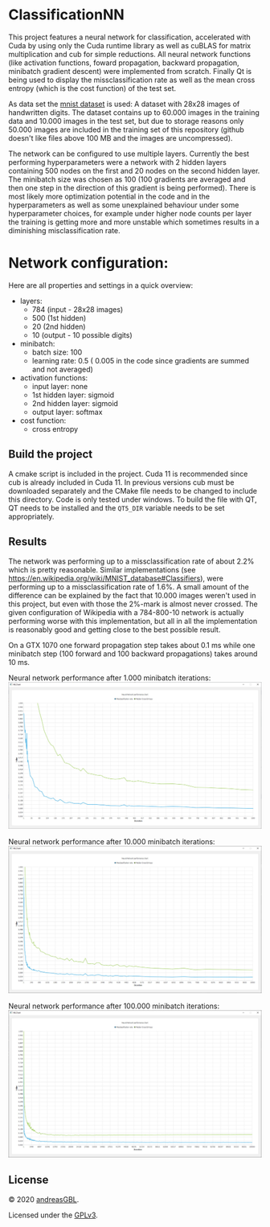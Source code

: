 # ClassificationNN

This project features a neural network for classification, accelerated with Cuda by using only the Cuda runtime library as well as cuBLAS for matrix multiplication and cub for simple reductions. All neural network functions (like activation functions, foward propagation, backward propagation, minibatch gradient descent) were implemented from scratch. Finally Qt is being used to display the missclassification rate as well as the mean cross entropy (which is the cost function) of the test set.

As data set the [mnist dataset](https://en.wikipedia.org/wiki/MNIST_database) is used: A dataset with 28x28 images of handwritten digits.
The dataset contains up to 60.000 images in the training data and 10.000 images in the test set, but due to storage reasons only 50.000 images are included in the training set of this repository (github doesn't like files above 100 MB and the images are uncompressed).

The network can be configured to use multiple layers. Currently the best performing hyperparameters were a network with 2 hidden layers containing 500 nodes on the first and 20 nodes on the second hidden layer. The minibatch size was chosen as 100 (100 gradients are averaged and then one step in the direction of this gradient is being performed). There is most likely more optimization potential in the code and in the hyperparameters as well as some unexplained behaviour under some hyperparameter choices, for example under higher node counts per layer the training is getting more and more unstable which sometimes results in a diminishing misclassification rate.


# Network configuration:

Here are all properties and settings in a quick overview:

* layers: 
    * 784 (input - 28x28 images)
    * 500 (1st hidden)
    * 20 (2nd hidden)
    * 10 (output - 10 possible digits)
* minibatch:
    * batch size: 100
    * learning rate: 0.5 ( 0.005 in the code since gradients are summed and not averaged)
* activation functions:
    * input layer: none
    * 1st hidden layer: sigmoid
    * 2nd hidden layer: sigmoid
    * output layer: softmax
* cost function:
    * cross entropy

## Build the project
A cmake script is included in the project. Cuda 11 is recommended since cub is already included in Cuda 11. In previous versions cub must be downloaded separately and the CMake file needs to be changed to include this directory. Code is only tested under windows. To build the file with QT, QT needs to be installed and the ```QT5_DIR``` variable needs to be set appropriately.

## Results

The network was performing up to a missclassification rate of about 2.2% which is pretty reasonable. Similar implementations (see https://en.wikipedia.org/wiki/MNIST_database#Classifiers), were performing up to a missclassification rate of 1.6%. A small amount of the difference can be explained by the fact that 10.000 images weren't used in this project, but even with those the 2%-mark is almost never crossed. The given configuration of Wikipedia with a 784-800-10 network is actually performing worse with this implementation, but all in all the implementation is reasonably good and getting close to the best possible result.

On a GTX 1070 one forward propagation step takes about 0.1 ms while one minibatch step (100 forward and 100 backward propagations) takes around 10 ms.


Neural network performance after 1.000 minibatch iterations:
![1.000 Iterations](./images/1k_iteration.jpg "Neural network performance after 1.000 minibatch iterations.")


Neural network performance after 10.000 minibatch iterations:
![10.000 Iterations](./images/10k_iteration.jpg "Neural network performance after 10.000 minibatch iterations.")


Neural network performance after 100.000 minibatch iterations:
![100.000 Iterations](./images/100k_iteration.jpg "Neural network performance after 100.000 minibatch iterations.")

## License
© 2020 [andreasGBL](https://github.com/andreasGBL).

Licensed under the [GPLv3](./LICENSE.MD).
